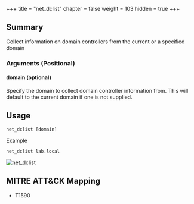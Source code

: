 +++
title = "net_dclist"
chapter = false
weight = 103
hidden = true
+++

## Summary
Collect information on domain controllers from the current or a specified domain

### Arguments (Positional)
#### domain (optional)
Specify the domain to collect domain controller information from. This will default to the current domain if one is not supplied.

## Usage
```
net_dclist [domain]
```
Example
```
net_dclist lab.local
```
![net_dclist](../images/net_dclist.png)


## MITRE ATT&CK Mapping

- T1590